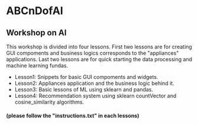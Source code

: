 # ABCnDofAI
## Workshop on AI

This workshop is divided into four lessons. 
First two lessons are for creating GUI compoments and business logics corresponds to the "appliances" applications.
Last two lessons are for quick starting the data processing and machine learning fundas.

* Lesson1: Snippets for basic GUI compoments and widgets.
* Lesson2: Appliances application and the business logic behind it.
* Lesson3: Basic lessons of ML using sklearn and pandas.
* Lesson4: Recommendation system using sklearn countVector and cosine_similarity algorithms.

#### (please follow the "instructions.txt" in each lessons)
